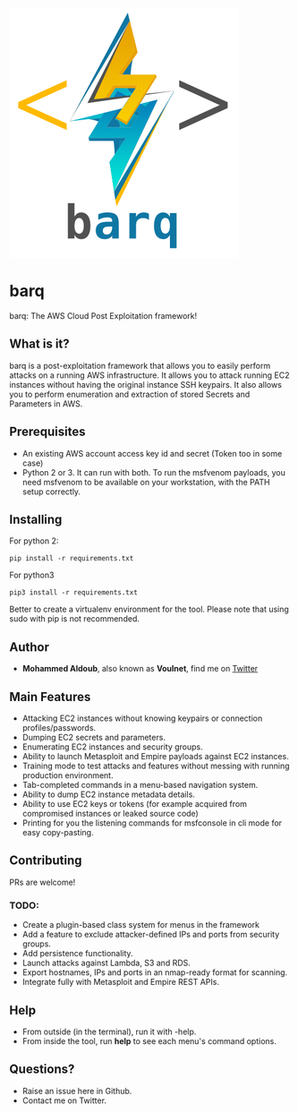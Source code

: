 ![Logo of barq](https://raw.githubusercontent.com/Voulnet/barq/master/assets/logo.png)

# barq

barq: The AWS Cloud Post Exploitation framework!

## What is it?

barq is a post-exploitation framework that allows you to easily perform attacks on a running AWS infrastructure. It allows you to attack running EC2 instances without having the original instance SSH keypairs. It also allows you to perform enumeration and extraction of stored Secrets and Parameters in AWS.

## Prerequisites

-   An existing AWS account access key id and secret (Token too in some case)
-   Python 2 or 3. It can run with both.
    To run the msfvenom payloads, you need msfvenom to be available on your workstation, with the PATH setup correctly.

## Installing

For python 2:

```
pip install -r requirements.txt
```

For python3

```
pip3 install -r requirements.txt
```

Better to create a virtualenv environment for the tool. Please note that using sudo with pip is not recommended.

## Author

-   **Mohammed Aldoub**, also known as **Voulnet**, find me on [Twitter](https://www.twitter.com/Voulnet)

## Main Features

-   Attacking EC2 instances without knowing keypairs or connection profiles/passwords.
-   Dumping EC2 secrets and parameters.
-   Enumerating EC2 instances and security groups.
-   Ability to launch Metasploit and Empire payloads against EC2 instances.
-   Training mode to test attacks and features without messing with running production environment.
-   Tab-completed commands in a menu-based navigation system.
-   Ability to dump EC2 instance metadata details.
-   Ability to use EC2 keys or tokens (for example acquired from compromised instances or leaked source code)
-   Printing for you the listening commands for msfconsole in cli mode for easy copy-pasting.

## Contributing

PRs are welcome!

### TODO:

-   Create a plugin-based class system for menus in the framework
-   Add a feature to exclude attacker-defined IPs and ports from security groups.
-   Add persistence functionality.
-   Launch attacks against Lambda, S3 and RDS.
-   Export hostnames, IPs and ports in an nmap-ready format for scanning.
-   Integrate fully with Metasploit and Empire REST APIs.

## Help

-   From outside (in the terminal), run it with -help.
-   From inside the tool, run **help** to see each menu's command options.

## Questions?

-   Raise an issue here in Github.
-   Contact me on Twitter.
